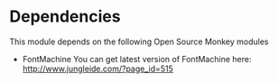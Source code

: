 # Dependencies #

This module depends on the following Open Source Monkey modules

  * FontMachine You can get latest version of FontMachine here: http://www.jungleide.com/?page_id=515